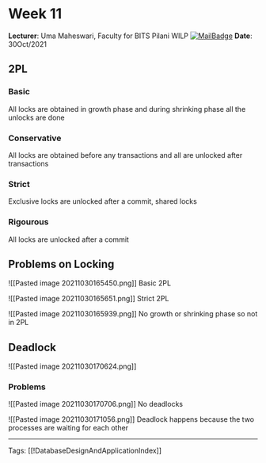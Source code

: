# Week 11
**Lecturer**: Uma Maheswari, Faculty for BITS Pilani WILP
[![MailBadge](https://img.shields.io/badge/-umamaheswaris@wilp.bits--pilani.ac.in-EA4335?style=for-the-badge&logo=gmail&logoColor=white)](mailto:umamaheswaris@wilp.bits-pilani.ac.in)
**Date**: 30Oct/2021

## 2PL
### Basic
All locks are obtained in growth phase and during shrinking phase all the unlocks are done

### Conservative
All locks are obtained before any transactions and all are unlocked after transactions

### Strict
Exclusive locks are unlocked after a commit, shared locks 

### Rigourous
All locks are unlocked after a commit

## Problems on Locking
![[Pasted image 20211030165450.png]]
Basic 2PL

![[Pasted image 20211030165651.png]]
Strict 2PL

![[Pasted image 20211030165939.png]]
No growth or shrinking phase so not in 2PL

## Deadlock
![[Pasted image 20211030170624.png]]

### Problems
![[Pasted image 20211030170706.png]]
No deadlocks

![[Pasted image 20211030171056.png]]
Deadlock happens because the two processes are waiting for each other

---
Tags: [[!DatabaseDesignAndApplicationIndex]]